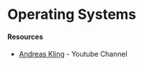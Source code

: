 # Operating Systems

#### Resources

* [Andreas Kling](https://www.youtube.com/c/AndreasKling) - Youtube Channel&#x20;
